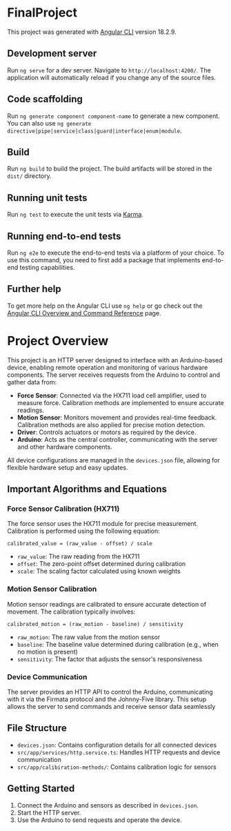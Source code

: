 # FinalProject

This project was generated with [Angular CLI](https://github.com/angular/angular-cli) version 18.2.9.

## Development server

Run `ng serve` for a dev server. Navigate to `http://localhost:4200/`. The application will automatically reload if you change any of the source files.

## Code scaffolding

Run `ng generate component component-name` to generate a new component. You can also use `ng generate directive|pipe|service|class|guard|interface|enum|module`.

## Build

Run `ng build` to build the project. The build artifacts will be stored in the `dist/` directory.

## Running unit tests

Run `ng test` to execute the unit tests via [Karma](https://karma-runner.github.io).

## Running end-to-end tests

Run `ng e2e` to execute the end-to-end tests via a platform of your choice. To use this command, you need to first add a package that implements end-to-end testing capabilities.

## Further help

To get more help on the Angular CLI use `ng help` or go check out the [Angular CLI Overview and Command Reference](https://angular.dev/tools/cli) page.

# Project Overview

This project is an HTTP server designed to interface with an Arduino-based device, enabling remote operation and monitoring of various hardware components. The server receives requests from the Arduino to control and gather data from:

- **Force Sensor**: Connected via the HX711 load cell amplifier, used to measure force. Calibration methods are implemented to ensure accurate readings.
- **Motion Sensor**: Monitors movement and provides real-time feedback. Calibration methods are also applied for precise motion detection.
- **Driver**: Controls actuators or motors as required by the device.
- **Arduino**: Acts as the central controller, communicating with the server and other hardware components.

All device configurations are managed in the `devices.json` file, allowing for flexible hardware setup and easy updates.

## Important Algorithms and Equations

### Force Sensor Calibration (HX711)
The force sensor uses the HX711 module for precise measurement. Calibration is performed using the following equation:

```
calibrated_value = (raw_value - offset) / scale
```
- `raw_value`: The raw reading from the HX711
- `offset`: The zero-point offset determined during calibration
- `scale`: The scaling factor calculated using known weights

### Motion Sensor Calibration
Motion sensor readings are calibrated to ensure accurate detection of movement. The calibration typically involves:

```
calibrated_motion = (raw_motion - baseline) / sensitivity
```
- `raw_motion`: The raw value from the motion sensor
- `baseline`: The baseline value determined during calibration (e.g., when no motion is present)
- `sensitivity`: The factor that adjusts the sensor's responsiveness

### Device Communication
The server provides an HTTP API to control the Arduino, communicating with it via the Firmata protocol and the Johnny-Five library. This setup allows the server to send commands and receive sensor data seamlessly

## File Structure
- `devices.json`: Contains configuration details for all connected devices
- `src/app/services/http.service.ts`: Handles HTTP requests and device communication
- `src/app/calibiration-methods/`: Contains calibration logic for sensors

## Getting Started
1. Connect the Arduino and sensors as described in `devices.json`.
2. Start the HTTP server.
3. Use the Arduino to send requests and operate the device.
